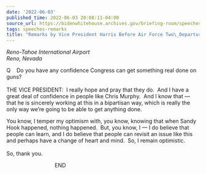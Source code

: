 ```yaml
---
date: '2022-06-03'
published_time: 2022-06-03 20:08:11-04:00
source_url: https://bidenwhitehouse.archives.gov/briefing-room/speeches-remarks/2022/06/03/remarks-by-vice-president-harris-before-air-force-two-departure-5/
tags: speeches-remarks
title: "Remarks by Vice President Harris Before Air Force Two\_Departure"
---
```

 
*Reno-Tahoe International Airport  
*Reno, Nevada**

Q    Do you have any confidence Congress can get something real done on
guns?  
   
THE VICE PRESIDENT:  I really hope and pray that they do.  And I have a
great deal of confidence in people like Chris Murphy.  And I know that —
that he is sincerely working at this in a bipartisan way, which is
really the only way we’re going to be able to get anything done.  
  
You know, I temper my optimism with, you know, knowing that when Sandy
Hook happened, nothing happened.  But, you know, I — I do believe that
people can learn, and I do believe that people can revisit an issue like
this and perhaps have a change of heart and mind.  So, I remain
optimistic.   
   
So, thank you.  
  
                                END
